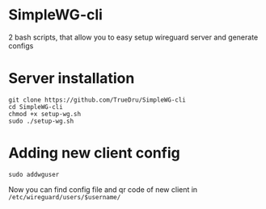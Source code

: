 # SimpleWG-cli
2 bash scripts, that allow you to easy setup wireguard server and generate configs
# Server installation
```
git clone https://github.com/TrueDru/SimpleWG-cli
cd SimpleWG-cli
chmod +x setup-wg.sh
sudo ./setup-wg.sh
```
# Adding new client config
```
sudo addwguser
```
Now you can find config file and qr code of new client in `/etc/wireguard/users/$username/`
